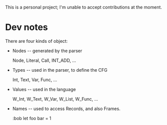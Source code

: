 
This is a personal project; I'm unable to accept contributions at the moment.

Dev notes
=========

There are four kinds of object:

* Nodes -- generated by the parser

    Node, Literal, Call, INT_ADD, ...

* Types -- used in the parser, to define the CFG

    Int, Text, Var, Func, ...

* Values -- used in the language

    W_Int, W_Text, W_Var, W_List, W_Func, ...

* Names -- used to access Records, and also Frames.

    :bob
    let foo bar = 1

